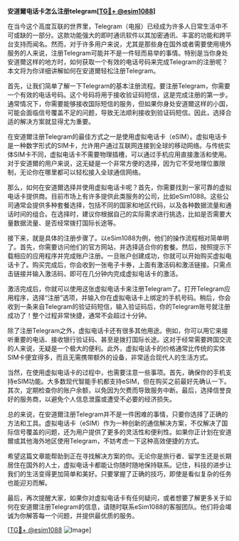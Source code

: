**安道爾电话卡怎么注册telegram[[TG💪+ @esim1088](https://t.me/s/esim1088)]**

在当今这个高度互联的世界里，Telegram（电报）已经成为许多人日常生活中不可或缺的一部分。这款功能强大的即时通讯软件以其加密通讯、丰富的功能和跨平台支持而闻名。然而，对于许多用户来说，尤其是那些身在国外或者需要使用境外服务的人来说，注册Telegram可能并不是一件轻而易举的事情。特别是当你身处安道爾这样的地方时，如何获取一个有效的电话号码来完成Telegram的注册呢？本文将为你详细讲解如何在安道爾轻松注册Telegram。

首先，让我们简单了解一下Telegram的基本注册流程。要注册Telegram，你需要一个有效的电话号码。这个号码将用于接收验证码短信，这是完成注册的第一步。通常情况下，你需要能够接收国际短信的服务，但如果你身处安道爾这样的小国，可能会面临信号覆盖不足的问题，导致无法顺利接收到验证码短信。因此，选择合适的解决方案就显得尤为重要。

在安道爾注册Telegram的最佳方式之一是使用虚拟电话卡（eSIM）。虚拟电话卡是一种数字形式的SIM卡，允许用户通过互联网连接到全球的移动网络。与传统实体SIM卡不同，虚拟电话卡不需要物理插槽，可以通过手机应用直接激活和使用。对于安道爾的用户来说，这无疑是一个非常方便的选择，因为它不受地理位置限制，无论你在哪里都可以轻松接入全球通信网络。

那么，如何在安道爾选择并使用虚拟电话卡呢？首先，你需要找到一家可靠的虚拟电话卡提供商。目前市场上有许多提供此类服务的公司，比如eSim1088。这些公司通常会提供多种套餐选择，包括不同的国家和地区代码，以及各种数据流量和通话时间的组合。在选择时，建议你根据自己的实际需求进行挑选，比如是否需要大量数据流量、是否经常拨打国际长途等。

接下来，就是具体的注册步骤了。以eSim1088为例，他们的操作流程相对简单明了。首先，你需要访问他们的官方网站，并选择适合你的套餐。然后，按照提示下载相应的应用程序并完成账户注册。一旦账户创建成功，你就可以开始购买虚拟电话卡了。购买完成后，你会收到一张电子卡券，上面有激活码和激活链接。只需点击链接并输入激活码，即可在几分钟内完成虚拟电话卡的激活。

激活完成后，你就可以使用这张虚拟电话卡来注册Telegram了。打开Telegram应用程序，选择“注册”选项，并输入你在虚拟电话卡上绑定的手机号码。稍后，你会收到一条来自Telegram的验证码短信，输入验证码后，你的Telegram账号就注册成功了！整个过程非常快捷，通常不会超过十分钟。

除了注册Telegram之外，虚拟电话卡还有很多其他用途。例如，你可以用它来接听重要的电话、接收银行验证码、甚至是拨打国际长途。这对于经常需要跨国交流的人来说，无疑是一个极大的便利。此外，虚拟电话卡的价格通常比传统的实体SIM卡便宜得多，而且无需携带额外的设备，非常适合现代人的生活方式。

当然，在使用虚拟电话卡的过程中，也需要注意一些事项。首先，确保你的手机支持eSIM功能。大多数现代智能手机都支持eSIM，但在购买之前最好先确认一下。其次，定期检查你的账户余额，以免因为欠费而导致服务中断。最后，选择信誉良好的服务商，以避免个人信息泄露或遭受不必要的经济损失。

总的来说，在安道爾注册Telegram并不是一件困难的事情，只要你选择了正确的方法和工具。虚拟电话卡（eSIM）作为一种创新的通信解决方案，不仅解决了国际信号覆盖的问题，还为用户提供了更多的灵活性和便利性。如果你正计划在安道爾或其他海外地区使用Telegram，不妨考虑一下这种高效便捷的方式。

希望这篇文章能帮助到正在寻找解决方案的你。无论你是旅行者、留学生还是长期居住在国外的人士，虚拟电话卡都能让你随时随地保持联系。记住，科技的进步让我们的生活变得更加简单和美好。只要掌握了正确的技巧，即使是看似复杂的任务也能迎刃而解。

最后，再次提醒大家，如果你对虚拟电话卡有任何疑问，或者想要了解更多关于如何在安道爾注册Telegram的信息，请随时联系eSim1088的客服团队。他们将会竭诚为你解答每一个问题，并提供最优质的服务。

[[TG💪+ @esim1088](https://t.me/s/esim1088) ![Image](https://i.postimg.cc/4NQfJmqS/Snipaste-2025-05-13-00-14-12.png)]